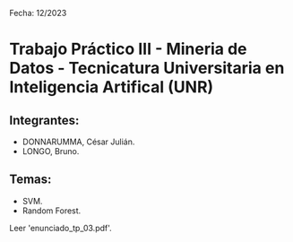 Fecha: 12/2023

# Trabajo Práctico III - Mineria de Datos - Tecnicatura Universitaria en Inteligencia Artifical (UNR)

## Integrantes: 

* DONNARUMMA, César Julián.
* LONGO, Bruno.

## Temas:

* SVM.
* Random Forest.

Leer 'enunciado_tp_03.pdf'.
